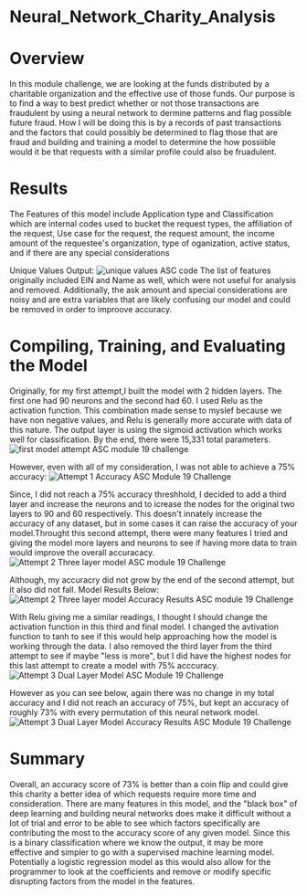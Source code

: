 # Neural_Network_Charity_Analysis
# Overview
In this module challenge, we are looking at the funds distributed by a charitable organization and the effective use of those funds. Our purpose is to find a way to best 
predict whether or not those transactions are fraudulent by using a neural network to dermine patterns and flag possible future fraud. How I will be doing this is by a 
records of past transactions and the factors that could possibly be determined to flag those that are fraud and building and training a model to determine the how 
possiible would it be that requests with a similar profile could also be fruadulent.

# Results
The Features of this model include Application type and Classification which are internal codes used to bucket the request types, the affiliation of the request, Use 
case for the request, the request amount, the income amount of the requestee's organization, type of oganization, active status, and if there are any special 
considerations

Unique Values Output:
![unique values ASC code](https://user-images.githubusercontent.com/109875421/208029102-d852ddad-c9fc-44fc-bf13-6f7d80d64552.png)
The list of features originally included EIN and Name as well, which were not useful for analysis and removed. Additionally, the ask amount and special considerations 
are noisy and are extra variables that are likely confusing our model and could be removed in order to improove accuracy.

# Compiling, Training, and Evaluating the Model
Originally, for my first attempt,I built the model with 2 hidden layers. The first one had 90 neurons and the second had 60. I used Relu as the activation function. This 
combination made sense to myslef because we have non negative values, and Relu is generally more accurate with data of this nature. The output layer is using the sigmoid activation which works well for classification. By the end, there were 15,331 total parameters.
![first model attempt ASC module 19 challenge](https://user-images.githubusercontent.com/109875421/208029994-d1b9b24e-0701-4930-9a54-76045c889023.png)

However, even with all of my consideration, I was not able to achieve a 75% accuracy:
![Attempt 1 Accuracy ASC Module 19 Challenge](https://user-images.githubusercontent.com/109875421/208030644-6958ada8-cdc7-4a75-ac83-fa4f553e5efa.png)

Since, I did not reach a 75% accuracy threshhold, I decided to add a third layer and increase the neurons and to icrease the nodes for the original two layers to 90 and 
60 respectively. This doesn't innately increase the accuracy of any dataset, but in some cases it can raise the accuracy of your model.Throught this second attempt, 
there were many features I tried and giving the model more layers and neurons to see if having more data to train would improve the overall accuracacy. 
![Attempt 2 Three layer model ASC module 19 Challenge](https://user-images.githubusercontent.com/109875421/208031749-d6f73813-937f-43af-b94a-530dfc184d34.png)

Although, my accuracry did not grow by the end of the second attempt, but it also did not fall. 
Model Results Below: 
![Attempt 2 Three layer model Accuracy Results ASC module 19 Challenge](https://user-images.githubusercontent.com/109875421/208032147-a459c427-4b6f-4646-b629-3c5dbb8dd825.png)

With Relu giving me a similar readings, I thought I should change the activation function in this third and final model. I changed the avtivation function to tanh to 
see if this would help approaching how the model is working through the data. I also removed the third layer from the third attempt to see if maybe "less is more", but 
I did have the highest nodes for this last attempt to create a model with 75% acccuracy. 
![Attempt 3 Dual Layer Model ASC Module 19 Challenge](https://user-images.githubusercontent.com/109875421/208033014-70c82ee9-013b-47ae-a32e-56a2a9376b4f.png)

However as you can see below, again there was no change in my total accuracy and I did not reach an accuracy of 75%, but kept an accuracy of roughly 73% with every permutation of this neural network model. 
![Attempt 3 Dual Layer Model Accuracy Results ASC Module 19 Challenge](https://user-images.githubusercontent.com/109875421/208033537-ba0a547e-51fa-47a4-8fbb-6d98b1f9a5ce.png)

# Summary
Overall, an accuracy score of 73% is better than a coin flip and could give this charity a better idea of which requests require more time and consideration. There are 
many features in this model, and the "black box" of deep learning and building neural networks does make it difficult without a lot of trial and error to be able to 
see which factors specifically are contributing the most to the accuracy score of any given model. Since this is a binary classification where we know the output, it 
may be more effective and simpler to go with a supervised machine learning model. Potentially a logistic regression model as this would also allow for the programmer 
to look at the coefficients and remove or modify specific disrupting factors from the model in the features.
